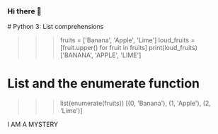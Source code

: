 ### Hi there 👋

<!--
**Salamander098/Salamander098** is a ✨ _special_ ✨ repository because its `README.md` (this file) appears on your GitHub profile.

Here are some ideas to get you started:

- 🔭 I’m currently working on getting started
- 🌱 I’m currently learning Scientific computing with python
- 👯 I’m looking to collaborate on Projects
- 🤔 I’m looking for help with coding
- 💬 Ask me about projects
- 📫 How to reach me: Python
- 😄 Pronouns: Mysteriously
- ⚡ Fun fact: I am a mystery
--># Python 3: List comprehensions
>>> fruits = ['Banana', 'Apple', 'Lime']
>>> loud_fruits = [fruit.upper() for fruit in fruits]
>>> print(loud_fruits)
['BANANA', 'APPLE', 'LIME']

# List and the enumerate function
>>> list(enumerate(fruits))
[(0, 'Banana'), (1, 'Apple'), (2, 'Lime')]

I AM A MYSTERY
